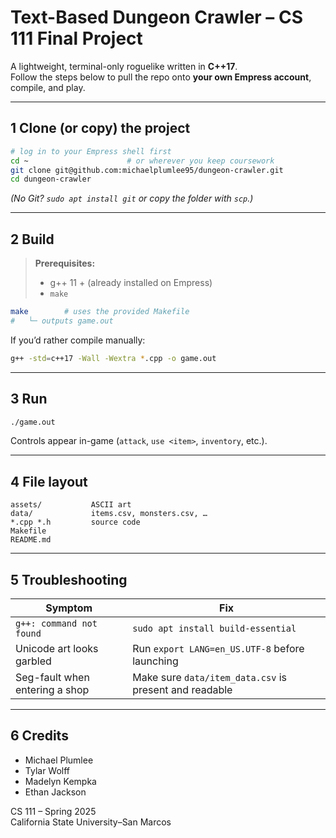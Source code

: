 # Text-Based Dungeon Crawler – CS 111 Final Project

A lightweight, terminal-only roguelike written in **C++17**.  
Follow the steps below to pull the repo onto **your own Empress account**, compile, and play.

---

## 1  Clone (or copy) the project

```bash
# log in to your Empress shell first
cd ~                      # or wherever you keep coursework
git clone git@github.com:michaelplumlee95/dungeon-crawler.git
cd dungeon-crawler
```

*(No Git?  `sudo apt install git` or copy the folder with `scp`.)*

---

## 2  Build

> **Prerequisites:**  
> * g++ 11 + (already installed on Empress)  
> * `make`

```bash
make        # uses the provided Makefile
#   └─ outputs game.out
```

If you’d rather compile manually:

```bash
g++ -std=c++17 -Wall -Wextra *.cpp -o game.out
```

---

## 3  Run

```bash
./game.out
```

Controls appear in-game (`attack`, `use <item>`, `inventory`, etc.).

---

## 4  File layout

```
assets/           ASCII art
data/             items.csv, monsters.csv, …
*.cpp *.h         source code
Makefile
README.md
```

---

## 5  Troubleshooting

| Symptom | Fix |
|---------|-----|
| `g++: command not found` | `sudo apt install build-essential` |
| Unicode art looks garbled | Run `export LANG=en_US.UTF-8` before launching |
| Seg-fault when entering a shop | Make sure `data/item_data.csv` is present and readable |

---

## 6  Credits

- Michael Plumlee  
- Tylar Wolff  
- Madelyn Kempka  
- Ethan Jackson  

CS 111 – Spring 2025  
California State University–San Marcos
